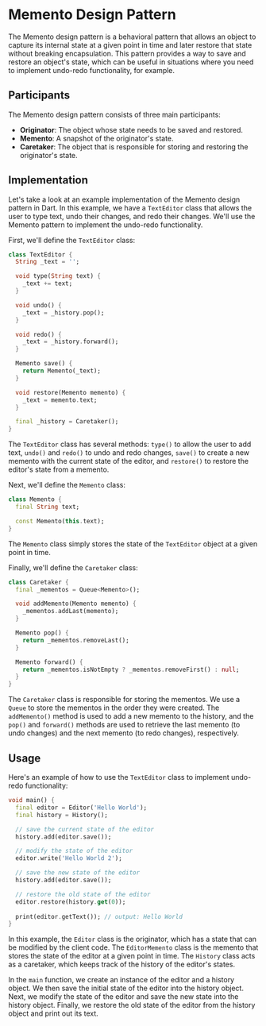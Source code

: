 # Memento Design Pattern

The Memento design pattern is a behavioral pattern that allows an object to capture its internal state at a given point in time and later restore that state without breaking encapsulation. This pattern provides a way to save and restore an object's state, which can be useful in situations where you need to implement undo-redo functionality, for example.

## Participants

The Memento design pattern consists of three main participants:

- **Originator**: The object whose state needs to be saved and restored.
- **Memento**: A snapshot of the originator's state.
- **Caretaker**: The object that is responsible for storing and restoring the originator's state.

## Implementation

Let's take a look at an example implementation of the Memento design pattern in Dart. In this example, we have a `TextEditor` class that allows the user to type text, undo their changes, and redo their changes. We'll use the Memento pattern to implement the undo-redo functionality.

First, we'll define the `TextEditor` class:

```dart
class TextEditor {
  String _text = '';

  void type(String text) {
    _text += text;
  }

  void undo() {
    _text = _history.pop();
  }

  void redo() {
    _text = _history.forward();
  }

  Memento save() {
    return Memento(_text);
  }

  void restore(Memento memento) {
    _text = memento.text;
  }

  final _history = Caretaker();
}
```

The `TextEditor` class has several methods: `type()` to allow the user to add text, `undo()` and `redo()` to undo and redo changes, `save()` to create a new memento with the current state of the editor, and `restore()` to restore the editor's state from a memento.

Next, we'll define the `Memento` class:

```dart
class Memento {
  final String text;

  const Memento(this.text);
}
```

The `Memento` class simply stores the state of the `TextEditor` object at a given point in time.

Finally, we'll define the `Caretaker` class:

```dart
class Caretaker {
  final _mementos = Queue<Memento>();

  void addMemento(Memento memento) {
    _mementos.addLast(memento);
  }

  Memento pop() {
    return _mementos.removeLast();
  }

  Memento forward() {
    return _mementos.isNotEmpty ? _mementos.removeFirst() : null;
  }
}
```

The `Caretaker` class is responsible for storing the mementos. We use a `Queue` to store the mementos in the order they were created. The `addMemento()` method is used to add a new memento to the history, and the `pop()` and `forward()` methods are used to retrieve the last memento (to undo changes) and the next memento (to redo changes), respectively.

## Usage

Here's an example of how to use the `TextEditor` class to implement undo-redo functionality:

```dart
void main() {
  final editor = Editor('Hello World');
  final history = History();

  // save the current state of the editor
  history.add(editor.save());

  // modify the state of the editor
  editor.write('Hello World 2');

  // save the new state of the editor
  history.add(editor.save());

  // restore the old state of the editor
  editor.restore(history.get(0));
  
  print(editor.getText()); // output: Hello World
}
```


In this example, the `Editor` class is the originator, which has a state that can be modified by the client code. The `EditorMemento` class is the memento that stores the state of the editor at a given point in time. The `History` class acts as a caretaker, which keeps track of the history of the editor's states.

In the `main` function, we create an instance of the editor and a history object. We then save the initial state of the editor into the history object. Next, we modify the state of the editor and save the new state into the history object. Finally, we restore the old state of the editor from the history object and print out its text.